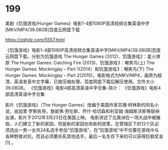 # 199
美剧《饥饿游戏/Hunger Games》电影1-4部1080P高清视频合集英语中字[MKV/MP4/39.08GB]百度云网盘下载

https://zqhdz.com/5557.html

《饥饿游戏》电影1-4部1080P高清视频合集英语中字[MKV/MP4/39.08GB]百度云网盘下载，分别为饥饿游戏 The Hunger Games (2012)、饥饿游戏2：星火燎原 The Hunger Games: Catching Fire (2013)、饥饿游戏3：嘲笑鸟(上) The Hunger Games: Mockingjay – Part 1(2014）和饥饿游戏3：嘲笑鸟(下) The Hunger Games: Mockingjay – Part 2(2015)，电影格式为MKV/MP4，画质为超清，英语发音中文字幕，已做压缩处理，百度网盘下载后解压使用，文件大小39.08GB。
《饥饿游戏》电影4部高清英语中字合集-简介：
《饥饿游戏》电影4部高清英语中字合集

影片《饥饿游戏》（The Hunger Games）改编于美国作家苏珊·柯林斯的同名小说，由加里·罗斯执导，詹妮弗·劳伦斯、乔什·哈切森和利亚姆·海姆斯沃斯等联袂出演，影片于2012年3月23日在美国上映。
电影讲述了北美洲在一场大战中被摧毁，人们建立了新的家园，但是新的家园也有新的政策，在管辖区下的12个区必须选出一男一女共24名选手参加“饥饿游戏”，在“饥饿游戏”中不仅要在游戏中与各种野兽对抗，而且必须要杀死其他选手，最后一名生存下来的可以获得巨额奖金 [1]  。

